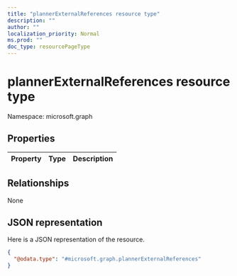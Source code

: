 ```yaml
---
title: "plannerExternalReferences resource type"
description: ""
author: ""
localization_priority: Normal
ms.prod: ""
doc_type: resourcePageType
---
```


# plannerExternalReferences resource type


Namespace: microsoft.graph



## Properties
|Property|Type|Description|
|:---|:---|:---|

## Relationships
None

## JSON representation
Here is a JSON representation of the resource.
<!-- {
  "blockType": "resource",
  "@odata.type": "microsoft.graph.plannerExternalReferences"
}
-->
``` json
{
  "@odata.type": "#microsoft.graph.plannerExternalReferences"
}
```

